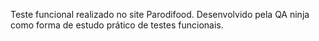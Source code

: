 Teste funcional realizado no site Parodifood.
Desenvolvido pela QA ninja como forma de estudo prático de testes funcionais.
